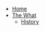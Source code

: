 * [Home](https://github.com/smartcitiesdata/smartcitiesdata/wiki/Home)
* [The What](https://github.com/smartcitiesdata/smartcitiesdata/wiki/The-What)
  - [History](https://github.com/smartcitiesdata/smartcitiesdata/wiki/History)